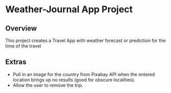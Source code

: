 # Weather-Journal App Project

## Overview
This project creates a Travel App with weather forecast or prediction for the time of the travel


## Extras
* Pull in an image for the country from Pixabay API when the entered location brings up no results (good for obscure localities).
* Allow the user to remove the trip.
